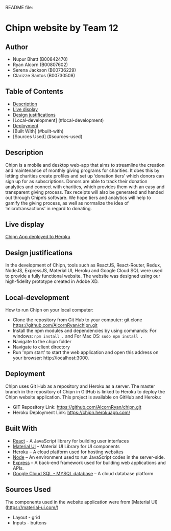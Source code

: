 README file:
# Chipn website by Team 12
## Author
* Nupur Bhatt (B00842470)
* Ryan Alcorn (B00807602)
* Serena Jackson (B00736229)
* Clarizze Santos (B00730508)

## Table of Contents
- [Description](#description)
- [Live display](#live-display)
- [Design justifications](#design-justifications)
- [Local-development] (#local-development)
- [Deployment](#deployment)
- [Built With] (#built-with)
- [Sources Used] (#sources-used)

## Description

Chipn is a mobile and desktop web-app that aims to streamline the creation and maintenance of monthly giving programs for charities. It does this by letting charities create profiles and set up ‘donation tiers’ which donors can sign up for as subscriptions. Donors are able to track their donation analytics and connect with charities, which provides them with an easy and transparent giving process. Tax receipts will also be generated and handed out through Chipn’s software. We hope tiers and analytics will help to gamify the giving process, as well as normalize the idea of ‘microtransactions’ in regard to donating.

## Live display
[Chipn App deployed to Heroku]( https://chipn.herokuapp.com/)


## Design justifications

In the development of Chipn, tools such as ReactJS, React-Router, Redux, NodeJS, ExpressJS, Material UI, Heroku and Google Cloud SQL were used to provide a fully functional website. The website was designed using our high-fidelity prototype created in Adobe XD.


## Local-development

How to run Chipn on your local computer:
* Clone the repository from Git Hub to your computer: git clone https://github.com/AlcornRyan/chipn.git
* Install the npm modules and dependencies by using commands: For windows: `npm install .` and For Mac OS: `sudo npm install .`
* Navigate to the chipn folder
* Navigate to client directory
* Run 'npm start' to start the web application and open this address on your browser: http://localhost:3000.


## Deployment

Chipn uses Git Hub as a repository and Heroku as a server. The master branch in the repository of Chipn in GitHub is linked to Heroku to deploy the Chipn website application. 
This project is available on GitHub and Heroku:
* GIT Repository Link: https://github.com/AlcornRyan/chipn.git
* Heroku Deployment Link: https://chipn.herokuapp.com/

## Built With

* [React](https://reactjs.org/docs/getting-started.html) - A JavaScript library for building user interfaces
* [Material UI]( https://material-ui.com/) – Material UI Library for UI components
* [Heroku]( https://www.heroku.com/) – A cloud platform used for hosting websites
* [Node]( https://nodejs.org/en/) – An environment used to run JavaScript codes in the server-side.
* [Express]( https://expressjs.com/) – A back-end framework used for building web applications and APIs.
* [Google Cloud SQL - MYSQL database]( https://cloud.google.com/sql/) – A cloud database platform 

## Sources Used

The components used in the website application were from [Material UI] (https://material-ui.com/)
* Layout - grid
* Inputs - buttons 
